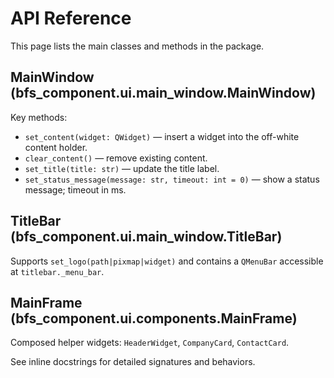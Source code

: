 # API Reference

This page lists the main classes and methods in the package.

## MainWindow (bfs_component.ui.main_window.MainWindow)

Key methods:

- `set_content(widget: QWidget)` — insert a widget into the off-white content holder.
- `clear_content()` — remove existing content.
- `set_title(title: str)` — update the title label.
- `set_status_message(message: str, timeout: int = 0)` — show a status message; timeout in ms.

## TitleBar (bfs_component.ui.main_window.TitleBar)

Supports `set_logo(path|pixmap|widget)` and contains a `QMenuBar` accessible at `titlebar._menu_bar`.

## MainFrame (bfs_component.ui.components.MainFrame)

Composed helper widgets: `HeaderWidget`, `CompanyCard`, `ContactCard`.

See inline docstrings for detailed signatures and behaviors.
